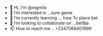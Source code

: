 - 👋 Hi, I’m @mgmilo
- 👀 I’m interested in ...sure game
- 🌱 I’m currently learning ... how To place bet
- 💞️ I’m looking to collaborate on ...bet9ja
- 📫 How to reach me ...+2347066401999

<!---
mgmilo/mgmilo is a ✨ special ✨ repository because its `README.md` (this file) appears on your GitHub profile.
You can click the Preview link to take a look at your changes.
--->
